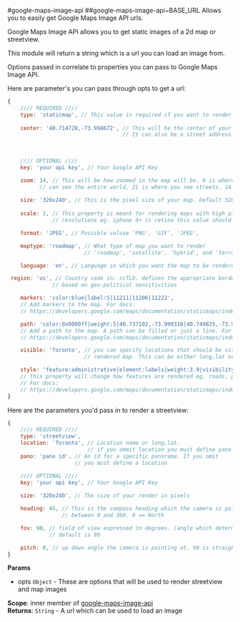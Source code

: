 <a name="module_google-maps-image-api"></a>
#google-maps-image-api
<a name="module_google-maps-image-api..BASE_URL"></a>
##google-maps-image-api~BASE_URL
Allows you to easily get Google Maps Image API urls.

Google Maps Image API allows you to get static images of a 2d map or streetview.

This module will return a string which is a url you can load an image from.

Options passed in correlate to properties you can pass to Google Maps Image API.

Here are parameter's you can pass through opts to get a url:

```javascript
{
	//// REQUIRED ////
	type: 'staticmap', // This value is required if you want to render a static map
	
	center: '40.714728,-73.998672', // This will be the center of your image. 
									// It can also be a street address
 

	
	//// OPTIONAL ////
	key: 'your api key', // Your Google API Key

	zoom: 14, // This will be how zoomed in the map will be. 0 is where you 
 		  // can see the entire world, 21 is where you see streets. 14 is default
 		  
	size: '320x240', // This is the pixel size of your map. Default 320x240
	
	scale: 1, // This property is meant for rendering maps with high pixel 
			  // resolutions eg. iphone 4+ is retina this value should be set to 2

	format: 'JPEG', // Possible valuse 'PNG', 'GIF', 'JPEG',

	maptype: 'roadmap', // What type of map you want to render 
						// 'roadmap', 'satellite', 'hybrid', and 'terrain'

	language: 'en', // Language in which you want the map to be rendered

 region: 'us', // Country code in: ccTLD. defines the appropriate borders to display, 
 			  // based on geo-political sensitivities

	markers: 'color:blue|label:S|11211|11206|11222',
	// Add markers to the map. For docs:
	// https://developers.google.com/maps/documentation/staticmaps/index#Markers

	path: 'color:0x0000ff|weight:5|40.737102,-73.990318|40.749825,-73.987963',
	// Add a path to the map. A path can be filled or just a line. For docs:
	// https://developers.google.com/maps/documentation/staticmaps/index#Paths

	visible: 'Toronto', // you can specify locations that should be visible on the 
				 		// rendered map. This can be either long,lat or a location name

	style: 'feature:administrative|element:labels|weight:3.9|visibility:on|inverse_lightness:true', 
	// this property will change how features are rendered eg. roads, parks, etc.
	// For docs:
	// https://developers.google.com/maps/documentation/staticmaps/index#StyledMaps
}
```

Here are the parameters you'd pass in to render a streetview:
```javascript
{
	//// REQUIRED ////
	type: 'streetview',
	location: 'Toronto', // Location name or long,lat. 
						 // if you ommit location you must define pano
	pano: 'pano id', // An id for a specific panorama. If you omit 
					 // you must define a location

	//// OPTIONAL ////
	key: 'your api key', // Your Google API Key
	
	size: '320x240', // The size of your render in pixels

	heading: 45, // This is the compass heading which the camera is pointing at
				 // between 0 and 360. 0 == North

	fov: 90, // field of view expressed in degrees. (angle which determines how much you see)
			 // default is 90

	pitch: 0, // up down angle the camera is pointing at. 90 is straight up and -90 is straight down
}
```

**Params**

- opts `Object` - These are options that will be used to render streetview and map images  

**Scope**: inner member of [google-maps-image-api](#module_google-maps-image-api)  
**Returns**: `String` - A url which can be used to load an image  
